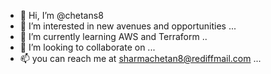 - 👋 Hi, I’m @chetans8
- 👀 I’m interested in new avenues and opportunities ...
- 🌱 I’m currently learning AWS and Terraform ..
- 💞️ I’m looking to collaborate on ...
- 📫 you can reach me at sharmachetan8@rediffmail.com ...

<!---
chetans8/chetans8 is a ✨ special ✨ repository because its `README.md` (this file) appears on your GitHub profile.
You can click the Preview link to take a look at your changes.
--->
